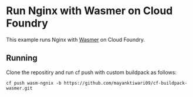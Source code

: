 # Run Nginx with Wasmer on Cloud Foundry

This example runs Nginx with [Wasmer](https://wasmer.io/) on Cloud Foundry.

## Running

Clone the repositiry and run cf push with custom buildpack as follows:

```
cf push wasm-ngnix -b https://github.com/mayanktiwari09/cf-buildpack-wasmer.git
```
